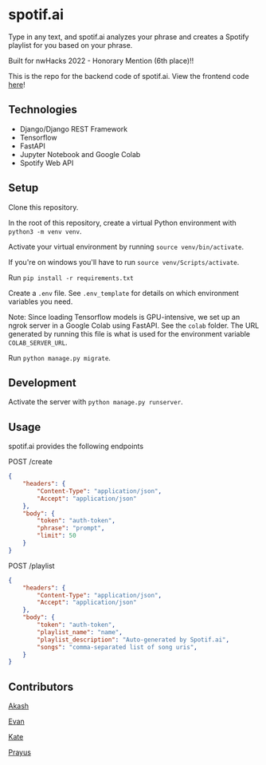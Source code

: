 # spotif.ai

Type in any text, and spotif.ai analyzes your phrase and creates a Spotify playlist for you based on your phrase.

Built for nwHacks 2022 - Honorary Mention (6th place)!!

This is the repo for the backend code of spotif.ai. View the frontend code [here](https://github.com/Evanyl/spotifai-front)!


## Technologies

- Django/Django REST Framework
- Tensorflow
- FastAPI
- Jupyter Notebook and Google Colab
- Spotify Web API

## Setup

Clone this repository.

In the root of this repository, create a virtual Python environment with `python3 -m venv venv`.

Activate your virtual environment by running `source venv/bin/activate`.

If you're on windows you'll have to run `source venv/Scripts/activate`.

Run `pip install -r requirements.txt`

Create a `.env` file. See `.env_template` for details on which environment variables you need.

Note: Since loading Tensorflow models is GPU-intensive, we set up an ngrok server in a Google Colab using FastAPI. See the `colab` folder. The URL generated by running this file is what is used for the environment variable `COLAB_SERVER_URL`.

Run `python manage.py migrate`.

## Development

Activate the server with `python manage.py runserver`.

## Usage

spotif.ai provides the following endpoints

POST /create
```json
{
    "headers": {
        "Content-Type": "application/json",
        "Accept": "application/json"
    },
    "body": {
        "token": "auth-token",
        "phrase": "prompt",
        "limit": 50
    }
}
```

POST /playlist
```json
{
    "headers": {
        "Content-Type": "application/json",
        "Accept": "application/json"
    },
    "body": {
        "token": "auth-token",
        "playlist_name": "name",
        "playlist_description": "Auto-generated by Spotif.ai",
        "songs": "comma-separated list of song uris",
    }
}
```

## Contributors

[Akash](https://github.com/Akash2002)

[Evan](https://github.com/Evanyl)

[Kate](https://github.com/katejh)

[Prayus](https://github.com/PrayusShrestha)
